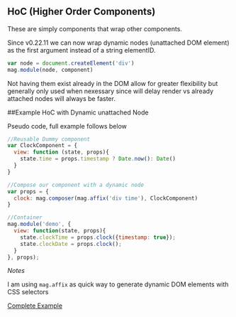 ## HoC (Higher Order Components)

These are simply components that wrap other components.

Since v0.22.11 we can now wrap dynamic nodes (unattached DOM element) as the first argument instead of a string elementID.

```javascript
var node = document.createElement('div')
mag.module(node, component)
```

Not having them exist already in the DOM allow for greater flexibility
but generally only used when nexessary since will delay render vs already attached nodes will always be faster.

##Example HoC with Dynamic unattached Node

Pseudo code, full example follows below

```javascript
//Reusable Dummy component
var ClockComponent = {
  view: function (state, props){
    state.time = props.timestamp ? Date.now(): Date()
  }
}

//Compose our component with a dynamic node
var props = {
  clock: mag.composer(mag.affix('div time'), ClockComponent)
}

//Container
mag.module('demo', {
  view: function(state, props){
    state.clockTime = props.clock({timestamp: true});
    state.clockDate = props.clock();
  }
}, props);

```

*Notes*

I am using `mag.affix` as quick way to generate dynamic DOM elements with CSS selectors

[Complete Example](http://jsbin.com/gawakuloko/edit?html,output)
